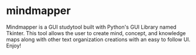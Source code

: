 # mindmapper
Mindmapper is a GUI studytool built with Python's GUI Library named Tkinter. This tool allows the user to create mind, concept, and knowledge maps along with other text organization creations with an easy to follow UI. Enjoy!
